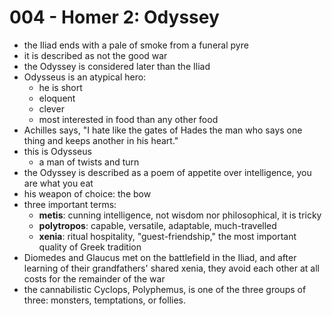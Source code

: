 # 004 - Homer 2: Odyssey

- the Iliad ends with a pale of smoke from a funeral pyre
- it is described as not the good war
- the Odyssey is considered later than the Iliad
- Odysseus is an atypical hero:
  - he is short
  - eloquent
  - clever
  - most interested in food than any other food
- Achilles says, "I hate like the gates of Hades the man who says one thing and keeps another in his heart."
- this is Odysseus
  - a man of twists and turn
- the Odyssey is described as a poem of appetite over intelligence, you are what you eat
- his weapon of choice: the bow
- three important terms:
  - **metis**: cunning intelligence, not wisdom nor philosophical, it is tricky
  - **polytropos**: capable, versatile, adaptable, much-travelled
  - **xenia**: ritual hospitality, "guest-friendship," the most important quality of Greek tradition
- Diomedes and Glaucus met on the battlefield in the Iliad, and after learning of their grandfathers' shared xenia, they avoid each other at all costs for the remainder of the war
- the cannabilistic Cyclops, Polyphemus, is one of the three groups of three: monsters, temptations, or follies.